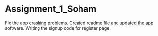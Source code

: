 # Assignment_1_Soham
Fix the app crashing problems.
Created readme file and updated the app software.
Writing the signup code for register page.